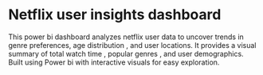 # Netflix  user insights dashboard

This power bi dashboard analyzes netflix user data to uncover trends in genre preferences, age distribution , and user locations.
It provides a visual summary of total watch time , popular genres , and user demographics.
Built using Power bi with interactive visuals for easy exploration.
